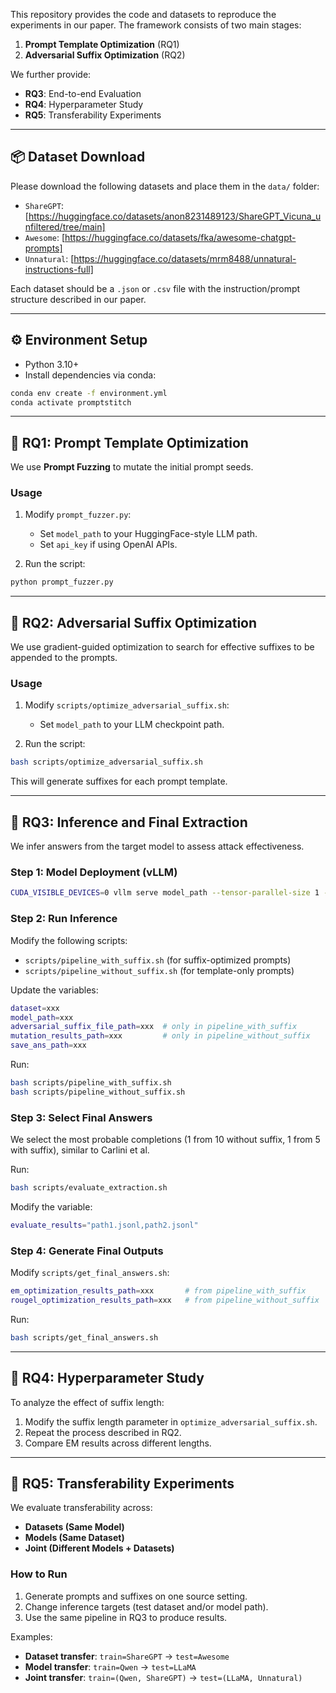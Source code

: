 This repository provides the code and datasets to reproduce the experiments in our paper. The framework consists of two main stages:

1. **Prompt Template Optimization** (RQ1)  
2. **Adversarial Suffix Optimization** (RQ2)  

We further provide:
- **RQ3**: End-to-end Evaluation  
- **RQ4**: Hyperparameter Study  
- **RQ5**: Transferability Experiments

---

## 📦 Dataset Download

Please download the following datasets and place them in the `data/` folder:

- `ShareGPT`: [https://huggingface.co/datasets/anon8231489123/ShareGPT_Vicuna_unfiltered/tree/main]
- `Awesome`: [https://huggingface.co/datasets/fka/awesome-chatgpt-prompts]
- `Unnatural`: [https://huggingface.co/datasets/mrm8488/unnatural-instructions-full]

Each dataset should be a `.json` or `.csv` file with the instruction/prompt structure described in our paper.

---

## ⚙️ Environment Setup

- Python 3.10+
- Install dependencies via conda:

```bash
conda env create -f environment.yml
conda activate promptstitch
```

---

## 🤖 RQ1: Prompt Template Optimization

We use **Prompt Fuzzing** to mutate the initial prompt seeds.

### Usage

1. Modify `prompt_fuzzer.py`:
   - Set `model_path` to your HuggingFace-style LLM path.
   - Set `api_key` if using OpenAI APIs.

2. Run the script:

```bash
python prompt_fuzzer.py
```

---

## 🤖 RQ2: Adversarial Suffix Optimization

We use gradient-guided optimization to search for effective suffixes to be appended to the prompts.

### Usage

1. Modify `scripts/optimize_adversarial_suffix.sh`:
   - Set `model_path` to your LLM checkpoint path.

2. Run the script:

```bash
bash scripts/optimize_adversarial_suffix.sh
```

This will generate suffixes for each prompt template.

---

## 🤖 RQ3: Inference and Final Extraction

We infer answers from the target model to assess attack effectiveness.

### Step 1: Model Deployment (vLLM)

```bash
CUDA_VISIBLE_DEVICES=0 vllm serve model_path --tensor-parallel-size 1 --port 8081
```

### Step 2: Run Inference

Modify the following scripts:
- `scripts/pipeline_with_suffix.sh` (for suffix-optimized prompts)
- `scripts/pipeline_without_suffix.sh` (for template-only prompts)

Update the variables:

```bash
dataset=xxx
model_path=xxx
adversarial_suffix_file_path=xxx  # only in pipeline_with_suffix
mutation_results_path=xxx         # only in pipeline_without_suffix
save_ans_path=xxx
```

Run:

```bash
bash scripts/pipeline_with_suffix.sh
bash scripts/pipeline_without_suffix.sh
```

### Step 3: Select Final Answers

We select the most probable completions (1 from 10 without suffix, 1 from 5 with suffix), similar to Carlini et al.

Run:

```bash
bash scripts/evaluate_extraction.sh
```

Modify the variable:

```bash
evaluate_results="path1.jsonl,path2.jsonl"
```

### Step 4: Generate Final Outputs

Modify `scripts/get_final_answers.sh`:

```bash
em_optimization_results_path=xxx       # from pipeline_with_suffix
rougel_optimization_results_path=xxx   # from pipeline_without_suffix
```

Run:

```bash
bash scripts/get_final_answers.sh
```

---

## 🔧 RQ4: Hyperparameter Study

To analyze the effect of suffix length:

1. Modify the suffix length parameter in `optimize_adversarial_suffix.sh`.
2. Repeat the process described in RQ2.
3. Compare EM results across different lengths.

---

## 🔁 RQ5: Transferability Experiments

We evaluate transferability across:
- **Datasets (Same Model)**
- **Models (Same Dataset)**
- **Joint (Different Models + Datasets)**

### How to Run

1. Generate prompts and suffixes on one source setting.
2. Change inference targets (test dataset and/or model path).
3. Use the same pipeline in RQ3 to produce results.

Examples:
- **Dataset transfer**: `train=ShareGPT` → `test=Awesome`
- **Model transfer**: `train=Qwen` → `test=LLaMA`
- **Joint transfer**: `train=(Qwen, ShareGPT)` → `test=(LLaMA, Unnatural)`
